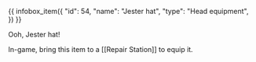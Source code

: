 {{ infobox_item({
	"id": 54,
	"name": "Jester hat",
	"type": "Head equipment",
}) }}

Ooh, Jester hat!

In-game, bring this item to a [[Repair Station]] to equip it.